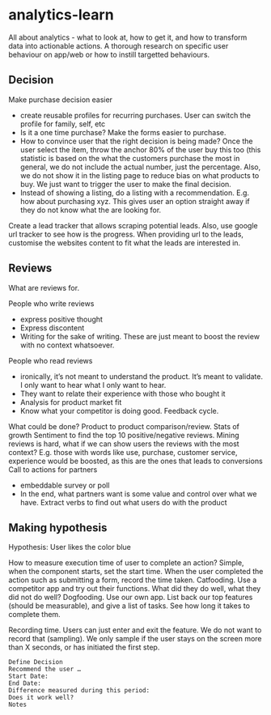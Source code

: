 # analytics-learn
All about analytics - what to look at, how to get it, and how to transform data into actionable actions. A thorough research on specific user behaviour on app/web or how to instill targetted behaviours.



## Decision
Make purchase decision easier
- create reusable profiles for recurring purchases. User can switch the profile for family, self, etc
- Is it a one time purchase? Make the forms easier to purchase.
- How to convince user that the right decision is being made? Once the user select the item, throw the anchor 80% of the user buy this too (this statistic is based on the what the customers purchase the most in general, we do not include the actual number, just the percentage. Also, we do not show it in the listing page to reduce bias on what products to buy. We just want to trigger the user to make the final decision.
- Instead of showing a listing, do a listing with a recommendation. E.g. how about purchasing xyz. This gives user an option straight away if they do not know what the are looking for.


Create a lead tracker that allows scraping potential leads. Also, use google url tracker to see how is the progress. When providing url to the leads, customise the websites content to fit what the leads are interested in.

## Reviews


What are reviews for.

People who write reviews
- express positive thought
- Express discontent
- Writing for the sake of writing. These are just meant to boost the review with no context whatsoever.


People who read reviews
- ironically, it’s not meant to understand the product. It’s meant to validate. I only want to hear what I only want to hear. 
- They want to relate their experience with those who bought it
- Analysis for product market fit
- Know what your competitor is doing good. Feedback cycle.


What could be done?
Product to product comparison/review.
Stats of growth 
Sentiment to find the top 10 positive/negative reviews.
Mining reviews is hard, what if we can show users the reviews with the most context?  E.g. those with words like use, purchase, customer service, experience would be boosted, as this are the ones that leads to conversions
Call to actions for partners
- embeddable survey or poll
- In the end, what partners want is some value and control over what we have. 
Extract verbs to find out what users do with the product




## Making hypothesis 

Hypothesis: User likes the color blue

How to measure execution time of user to complete an action?
Simple, when the component starts, set the start time. When the user completed the action such as submitting a form, record the time taken.
Catfooding. Use a competitor app and try out their functions. What did they do well, what they did not do well?
Dogfooding. Use our own app. List back our top features (should be measurable), and give a list of tasks. See how long it takes to complete them.

Recording time. Users can just enter and exit the feature. We do not want to record that (sampling). We only sample if the user stays on the screen more than X seconds, or has initiated the first step.

```
Define Decision
Recommend the user … 
Start Date:
End Date:
Difference measured during this period:
Does it work well?
Notes
```
